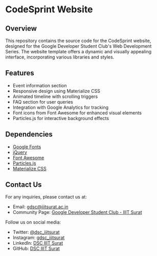 # CodeSprint Website

## Overview

This repository contains the source code for the CodeSprint website, designed for the Google Developer Student Club's Web Development Series. The website template offers a dynamic and visually appealing interface, incorporating various libraries and styles.

## Features

- Event information section
- Responsive design using Materialize CSS
- Animated timeline with scrolling triggers
- FAQ section for user queries
- Integration with Google Analytics for tracking
- Font icons from Font Awesome for enhanced visual elements
- Particles.js for interactive background effects

## Dependencies

- [Google Fonts](https://fonts.google.com/)
- [jQuery](https://jquery.com/)
- [Font Awesome](https://fontawesome.com/)
- [Particles.js](https://vincentgarreau.com/particles.js/)
- [Materialize CSS](https://materializecss.com/)


## Contact Us

For any inquiries, please contact us at:
- Email: [gdsc@iiitsurat.ac.in](mailto:gdsc@iiitsurat.ac.in)
- Community Page: [Google Developer Student Club - IIIT Surat](https://gdsc.community.dev/indian-institute-of-information-technology-surat/)

Follow us on social media:
- Twitter: [@dsc_iiitsurat](https://twitter.com/dsc_iiitsurat)
- Instagram: [gdsc_iiitsurat](https://www.instagram.com/gdsc_iiitsurat/)
- LinkedIn: [DSC IIIT Surat](https://www.linkedin.com/company/dsc-iiitsurat/)
- GitHub: [DSC IIIT Surat](https://github.com/DSC-IIIT-Surat)
